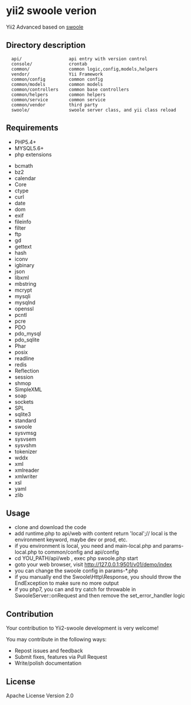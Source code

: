 yii2 swoole verion
============================

Yii2 Advanced based on [swoole](https://github.com/swoole/swoole-src/)

Directory description
-------------------

      api/                  api entry with version control
      console/              crontab 
      common/               common logic,config,models,helpers
      vendor/               Yii Framework
      common/config         common config
      common/models         common models
      common/controllers    common base controllers
      common/helpers        common helpers
      common/service        common service
      common/vendor         third party
      swoole/               swoole server class, and yii class reload



Requirements
------------

- PHP5.4+
- MYSQL5.6+
- php extensions
* bcmath
* bz2
* calendar
* Core
* ctype
* curl
* date
* dom
* exif
* fileinfo
* filter
* ftp
* gd
* gettext
* hash
* iconv
* igbinary
* json
* libxml
* mbstring
* mcrypt
* mysqli
* mysqlnd
* openssl
* pcntl
* pcre
* PDO
* pdo_mysql
* pdo_sqlite
* Phar
* posix
* readline
* redis
* Reflection
* session
* shmop
* SimpleXML
* soap
* sockets
* SPL
* sqlite3
* standard
* swoole
* sysvmsg
* sysvsem
* sysvshm
* tokenizer
* wddx
* xml
* xmlreader
* xmlwriter
* xsl
* yaml
* zlib


Usage
------------

- clone and download the code
- add runtime.php to api/web with content return 'local';// local is the environment keyword, maybe dev or prod, etc.
- if you environment is local, you need and main-local.php and params-local.php to common/config and api/config
- cd YOU_PATH/api/web , exec php swoole.php start
- goto your web browser, visit http://127.0.0.1:9501/v01/demo/index
- you can change the swoole config in params-*.php
- if you manually end the Swoole\Http\Response, you should throw the EndException to make sure no more output
- if you php7, you can and try catch for throwable in SwooleServer::onRequest and then remove the set_error_handler logic

Contribution
------------
Your contribution to Yii2-swoole development is very welcome!

You may contribute in the following ways:

- Repost issues and feedback
- Submit fixes, features via Pull Request
- Write/polish documentation

License
------------
Apache License Version 2.0

